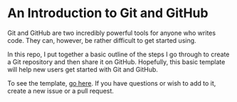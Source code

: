 # An Introduction to Git and GitHub

Git and GitHub are two incredibly powerful tools for anyone who writes code.  They can, however, be rather difficult to get started using.

In this repo, I put together a basic outline of the steps I go through to create a Git repository and then share it on GitHub.  Hopefully, this basic template will help new users get started with Git and GitHub.

To see the template, [go here](http://kferris10.github.io/git-github-intro/).  If you have questions or wish to add to it, create a new issue or a pull request.
